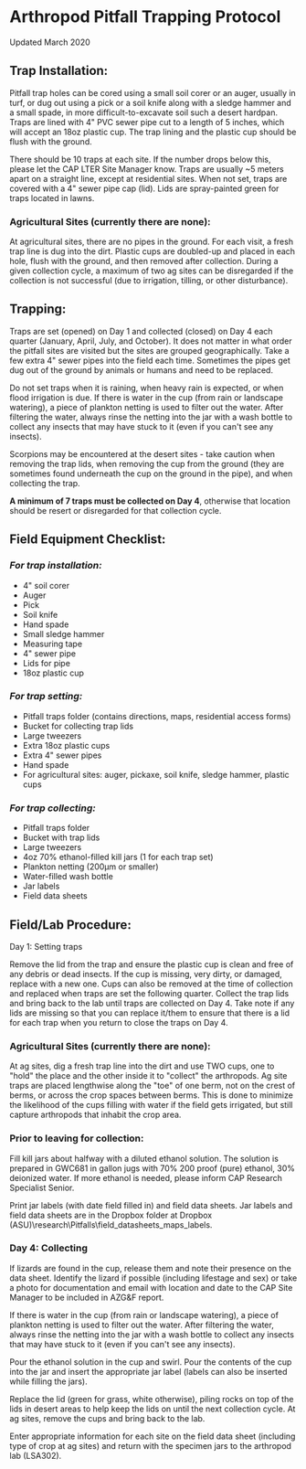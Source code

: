 # **Arthropod Pitfall Trapping Protocol**

Updated March 2020


## **Trap Installation:**   

Pitfall trap holes can be cored using a small soil corer or an auger, usually in turf, or dug out using a pick or a soil knife along with a sledge hammer and a small spade, in more difficult-to-excavate soil such a desert hardpan. Traps are lined with 4" PVC sewer pipe cut to a length of 5 inches, which will accept an 18oz plastic cup. The trap lining and the plastic cup should be flush with the ground.

There should be 10 traps at each site. If the number drops below this, please let the CAP LTER Site Manager know. Traps are usually ~5 meters apart on a straight line, except at residential sites. When not set, traps are covered with a 4" sewer pipe cap (lid). Lids are spray-painted green for traps located in lawns.


### **Agricultural Sites (currently there are none):**   

At agricultural sites, there are no pipes in the ground. For each visit, a fresh trap line is dug into the dirt. Plastic cups are doubled-up and placed in each hole, flush with the ground, and then removed after collection. During a given collection cycle, a maximum of two ag sites can be disregarded if the collection is not successful (due to irrigation, tilling, or other disturbance).


## **Trapping:**   

Traps are set (opened) on Day 1 and collected (closed) on Day 4 each quarter (January, April, July, and October). It does not matter in what order the pitfall sites are visited but the sites are grouped geographically. Take a few extra 4" sewer pipes into the field each time. Sometimes the pipes get dug out of the ground by animals or humans and need to be replaced.

Do not set traps when it is raining, when heavy rain is expected, or when flood irrigation is due. If there is water in the cup (from rain or landscape watering), a piece of plankton netting is used to filter out the water. After filtering the water, always rinse the netting into the jar with a wash bottle to collect any insects that may have stuck to it (even if you can't see any insects).

Scorpions may be encountered at the desert sites - take caution when removing the trap lids, when removing the cup from the ground (they are sometimes found underneath the cup on the ground in the pipe), and when collecting the trap.

**A minimum of 7 traps must be collected on Day 4**, otherwise that location should be resert or disregarded for that collection cycle.


## **Field Equipment Checklist:**   

### _For trap installation:_

* 4" soil corer
* Auger
* Pick
* Soil knife
* Hand spade
* Small sledge hammer
* Measuring tape
* 4" sewer pipe
* Lids for pipe
* 18oz plastic cup

### _For trap setting:_

* Pitfall traps folder (contains directions, maps, residential access forms)
* Bucket for collecting trap lids
* Large tweezers
* Extra 18oz plastic cups
* Extra 4" sewer pipes
* Hand spade
* For agricultural sites: auger, pickaxe, soil knife, sledge hammer, plastic cups

### _For trap collecting:_

* Pitfall traps folder
* Bucket with trap lids
* Large tweezers
* 4oz 70% ethanol-filled kill jars (1 for each trap set)
* Plankton netting (200&mu;m or smaller)
* Water-filled wash bottle
* Jar labels
* Field data sheets


## **Field/Lab Procedure:**

Day 1: Setting traps

Remove the lid from the trap and ensure the plastic cup is clean and free of any debris or dead insects. If the cup is missing, very dirty, or damaged, replace with a new one. Cups can also be removed at the time of collection and replaced when traps are set the following quarter. Collect the trap lids and bring back to the lab until traps are collected on Day 4. Take note if any lids are missing so that you can replace it/them to ensure that there is a lid for each trap when you return to close the traps on Day 4.

### **Agricultural Sites (currently there are none):**

At ag sites, dig a fresh trap line into the dirt and use TWO cups, one to "hold" the place and the other inside it to "collect" the arthropods. Ag site traps are placed lengthwise along the "toe" of one berm, not on the crest of berms, or across the crop spaces between berms. This is done to minimize the likelihood of the cups filling with water if the field gets irrigated, but still capture arthropods that inhabit the crop area.


### **Prior to leaving for collection:**

Fill kill jars about halfway with a diluted ethanol solution. The solution is prepared in GWC681 in gallon jugs with 70% 200 proof (pure) ethanol, 30% deionized water. If more ethanol is needed, please inform CAP Research Specialist Senior.

Print jar labels (with date field filled in) and field data sheets. Jar labels and field data sheets are in the Dropbox folder at Dropbox (ASU)\research\Pitfalls\field_datasheets_maps_labels.


### **Day 4: Collecting**

If lizards are found in the cup, release them and note their presence on the data sheet. Identify the lizard if possible (including lifestage and sex) or take a photo for documentation and email with location and date to the CAP Site Manager to be included in AZG&F report.

If there is water in the cup (from rain or landscape watering), a piece of plankton netting is used to filter out the water. After filtering the water, always rinse the netting into the jar with a wash bottle to collect any insects that may have stuck to it (even if you can't see any insects).

Pour the ethanol solution in the cup and swirl. Pour the contents of the cup into the jar and insert the appropriate jar label (labels can also be inserted while filling the jars).

Replace the lid (green for grass, white otherwise), piling rocks on top of the lids in desert areas to help keep the lids on until the next collection cycle. At ag sites, remove the cups and bring back to the lab.

Enter appropriate information for each site on the field data sheet (including type of crop at ag sites) and return with the specimen jars to the arthropod lab (LSA302).